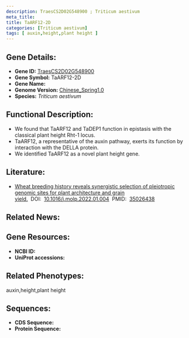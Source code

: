 ```yaml
---
description: TraesCS2D02G548900 ; Triticum aestivum
meta_title:
title: TaARF12-2D
categories: [Triticum aestivum]
tags: [ auxin,height,plant height ]
---
```


## Gene Details:
- **Gene ID:**	[TraesCS2D02G548900]()
- **Gene Symbol:** TaARF12-2D
- **Gene Name:** 
- **Genome Version:** [Chinese_Spring1.0]()
- **Species:** *Triticum aestivum*

## Functional Description:
   - We found that TaARF12 and TaDEP1 function in epistasis with the classical plant height Rht-1 locus.
   - TaARF12, a representative of the auxin pathway, exerts its function by interaction with the DELLA protein.
   - We identified TaARF12 as a novel plant height gene.

## Literature:
   - [Wheat breeding history reveals synergistic selection of pleiotropic genomic sites for plant architecture and grain yield.]( https://www.sciencedirect.com/science/article/pii/S1674205222000041?via%3Dihub#fig3)&nbsp;&nbsp;DOI:&nbsp;&nbsp;[10.1016/j.molp.2022.01.004](https://www.sciencedirect.com/science/article/pii/S1674205222000041?via%3Dihub#fig3)&nbsp;&nbsp;PMID:&nbsp;&nbsp;[35026438](https://pubmed.ncbi.nlm.nih.gov/35026438/)

## Related News:

## Gene Resources:
- **NCBI ID:** [](https://www.ncbi.nlm.nih.gov/gene/?term=)
- **UniProt accessions:** [](https://www.uniprot.org/uniprotkb//entry)

## Related Phenotypes:
auxin,height,plant height

## Sequences:
- **CDS Sequence:**
- **Protein Sequence:**
